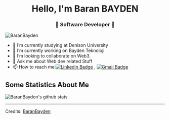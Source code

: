 
<h1 align="center"> Hello, I'm Baran BAYDEN</h1>
<h3 align="center">🚀 Software Developer 🚀</h3>

<p align="left"> <img src="https://komarev.com/ghpvc/?username=BaranBayden" alt="BaranBayden" /> </p>

- 🔭 I’m currently studying at Denison University
- 🌱 I’m currently working on Bayden Teknoloji
- 👯 I’m looking to collaborate on Web3.
- 💬 Ask me about Web dev related Stuff
- 📫 How to reach me:[![Linkedin Badge](https://img.shields.io/badge/-LinkedIn-blue?style=flat-square&logo=Linkedin&logoColor=white&link=)](https://www.linkedin.com/in/baran-bayden-aa791373/) 
, [![Gmail Badge](https://img.shields.io/badge/-Gmail-c14438?style=flat-square&logo=Gmail&logoColor=white&link=mailto:baydenteknoloji.com)](mailto:baran@baydenteknoloji.com)

## Some Statistics About Me
![BaranBayden's github stats](https://github-readme-stats.vercel.app/api?username=BaranBayden&include_all_commits=true&count_private=true&show_owner=true&show_icons=true&theme=merko)<br>

----
Credits: [BaranBayden](https://github.com/BaranBayden)
